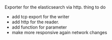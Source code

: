Exporter for the elasticsearch via http.
thing to do
- add tcp export for the writer
- add http for the reader.
- add function for parameter
- make more responsive again network changes
